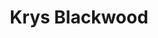 ---
title: Krys Blackwood
headshot: images/uploads/Krys_Blackwood.jpg
jobTitle: Senior Lead User Experience Designer at NASA's Jet Propulsion Laboratory
description: Krys has been designing interfaces for 23 years. Most of her career was spent in the Silicon Valley, designing e-commerce experiences for companies ranging from startups to Fortune 500 corporations. She is both a researcher and a designer and specializes in helping companies adopt a user centered approach. She’s now designing the future of mission operations with the Human Centered Design team for NASA’s Jet Propulsion Laboratory in Pasadena, CA. Krys fights for the user. Presented by FITC.
speakerLink: http://jpl.nasa.gov
---